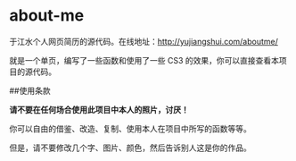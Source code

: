 about-me
========

于江水个人网页简历的源代码。在线地址：<http://yujiangshui.com/aboutme/>

就是一个单页，编写了一些函数和使用了一些 CS3 的效果，你可以直接查看本项目的源代码。

##使用条款

**请不要在任何场合使用此项目中本人的照片，讨厌！**

你可以自由的借鉴、改造、复制、使用本人在项目中所写的函数等等。

但是，请不要修改几个字、图片、颜色，然后告诉别人这是你的作品。
